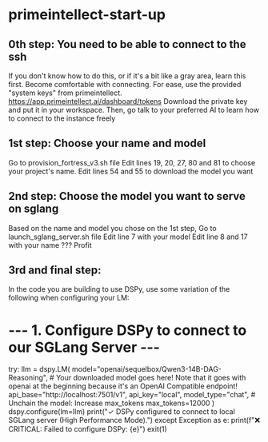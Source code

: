 # primeintellect-start-up

## 0th step: You need to be able to connect to the ssh
If you don't know how to do this, or if it's a bit like a gray area, learn this first. Become comfortable with connecting.
For ease, use the provided "system keys" from primeintellect. https://app.primeintellect.ai/dashboard/tokens
Download the private key and put it in your workspace. Then, go talk to your preferred AI to learn how to connect to the instance freely

## 1st step: Choose your name and model

Go to provision_fortress_v3.sh file 
Edit lines 19, 20, 27, 80 and 81 to choose your project's name.
Edit lines 54 and 55 to download the model you want

## 2nd step: Choose the model you want to serve on sglang

Based on the name and model you chose on the 1st step,
Go to launch_sglang_server.sh file
Edit line 7 with your model
Edit line 8 and 17 with your name
???
Profit

## 3rd and final step:

In the code you are building to use DSPy, use some variation of the following when configuring your LM:

# --- 1. Configure DSPy to connect to our SGLang Server ---
try:
    llm = dspy.LM(
        model="openai/sequelbox/Qwen3-14B-DAG-Reasoning", # Your downloaded model goes here! Note that it goes with openai at the beginning because it's an OpenAI Compatible endpoint!
        api_base="http://localhost:7501/v1",
        api_key="local",
        model_type="chat",
        # Unchain the model: Increase max_tokens
        max_tokens=12000
    )
    dspy.configure(lm=llm)
    print("✓ DSPy configured to connect to local SGLang server (High Performance Mode).")
except Exception as e:
    print(f"❌ CRITICAL: Failed to configure DSPy: {e}")
    exit(1)
